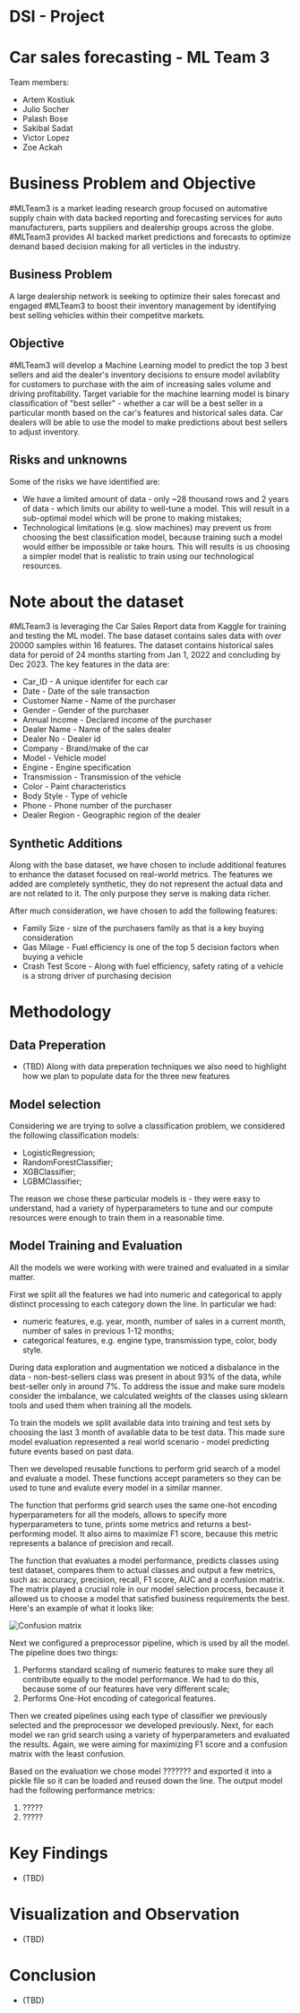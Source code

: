 # DSI - Project 

# Car sales forecasting - ML Team 3 

Team members: 

- Artem Kostiuk
- Julio Socher
- Palash Bose
- Sakibal Sadat 
- Victor Lopez
- Zoe Ackah 

# Business Problem and Objective 
#MLTeam3 is a market leading research group focused on automative supply chain with data backed reporting and forecasting services for auto manufacturers, parts suppliers and dealership groups across the globe. #MLTeam3 provides AI backed market predictions and forecasts to optimize demand based decision making for all verticles in the industry. 

## Business Problem
A large dealership network is seeking to optimize their sales forecast and engaged #MLTeam3 to boost their inventory management by identifying best selling vehicles within their competitve markets. 

## Objective
#MLTeam3 will develop a Machine Learning model to predict the top 3 best sellers and aid the dealer's inventory decisions to ensure model avilablity for customers to purchase with the aim of increasing sales volume and driving profitability. Target variable for the machine learning model is binary classification of "best seller" - whether a car will be a best seller in a particular month based on the car's features and historical sales data. Car dealers will be able to use the model to make predictions about best sellers to adjust inventory.

## Risks and unknowns
Some of the risks we have identified are:
* We have a limited amount of data - only ~28 thousand rows and 2 years of data - which limits our ability to well-tune a model. This will result in a sub-optimal model which will be prone to making mistakes;
* Technological limitations (e.g. slow machines) may prevent us from choosing the best classification model, because training such a model would either be impossible or take hours. This will results is us choosing a simpler model that is realistic to train using our technological resources.
 
# Note about the dataset
#MLTeam3 is leveraging the Car Sales Report data from Kaggle for training and testing the ML model. The base dataset contains sales data with over 20000 samples within 16 features. The dataset contains historical sales data for peroid of 24 months starting from Jan 1, 2022 and concluding by Dec 2023. The key features in the data are:

- Car_ID - A unique identifer for each car 
- Date - Date of the sale transaction 
- Customer Name - Name of the purchaser
- Gender - Gender of the purchaser
- Annual Income - Declared income of the purchaser
- Dealer Name - Name of the sales dealer
- Dealer No - Dealer id  
- Company - Brand/make of the car
- Model - Vehicle model 
- Engine - Engine specification 
- Transmission - Transmission of the vehicle 
- Color - Paint characteristics
- Body Style - Type of vehicle 
- Phone - Phone number of the purchaser
- Dealer Region - Geographic region of the dealer 

## Synthetic Additions
Along with the base dataset, we have chosen to include additional features to enhance the dataset focused on real-world metrics. The features we added are completely synthetic, they do not represent the actual data and are not related to it. The only purpose they serve is making data richer.

After much consideration, we have chosen to add the following features:
- Family Size - size of the purchasers family as that is a key buying consideration 
- Gas Milage - Fuel efficiency is one of the top 5 decision factors when buying a vehicle 
- Crash Test Score - Along with fuel efficiency, safety rating of a vehicle is a strong driver of purchasing decision

# Methodology

## Data Preperation 
- (TBD) Along with data preperation techniques we also need to highlight how we plan to populate data for the three new features 

## Model selection 
Considering we are trying to solve a classification problem, we considered the following classification models:
* LogisticRegression;
* RandomForestClassifier;
* XGBClassifier;
* LGBMClassifier;

The reason we chose these particular models is - they were easy to understand, had a variety of hyperparameters to tune and our compute resources were enough to train them in a reasonable time.

## Model Training and Evaluation 

All the models we were working with were trained and evaluated in a similar matter.

First we split all the features we had into numeric and categorical to apply distinct processing to each category down the line. In particular we had:
* numeric features, e.g. year, month, number of sales in a current month, number of sales in previous 1-12 months;
* categorical features, e.g. engine type, transmission type, color, body style.

During data exploration and augmentation we noticed a disbalance in the data - non-best-sellers class was present in about 93% of the data, while best-seller only in around 7%. To address the issue and make sure models consider the imbalance, we calculated weights of the classes using sklearn tools and used them when training all the models.

To train the models we split available data into training and test sets by choosing the last 3 month of available data to be test data. This made sure model evaluation represented a real world scenario - model predicting future events based on past data.

Then we developed reusable functions to perform grid search of a model and evaluate a model. These functions accept parameters so they can be used to tune and evalute every model in a similar manner.

The function that performs grid search uses the same one-hot encoding hyperparameters for all the models, allows to specify more hyperparameters to tune, prints some metrics and returns a best-performing model. It also aims to maximize F1 score, because this metric represents a balance of precision and recall.

The function that evaluates a model performance, predicts classes using test dataset, compares them to actual classes and output a few metrics, such as: accuracy, precision, recall, F1 score, AUC and a confusion matrix. The matrix played a crucial role in our model selection process, because it allowed us to choose a model that satisfied business requirements the best. Here's an example of what it looks like:

![Confusion matrix](./confusion-matrix.png)

Next we configured a preprocessor pipeline, which is used by all the model. The pipeline does two things:
1. Performs standard scaling of numeric features to make sure they all contribute equally to the model performance. We had to do this, because some of our features have very different scale;
2. Performs One-Hot encoding of categorical features.

Then we created pipelines using each type of classifier we previously selected and the preprocessor we developed previously. Next, for each model we ran grid search using a variety of hyperparameters and evaluated the results. Again, we were aiming for maximizing F1 score and a confusion matrix with the least confusion.

Based on the evaluation we chose model ??????? and exported it into a pickle file so it can be loaded and reused down the line. The output model had the following performance metrics:
1. ?????
2. ?????


# Key Findings 
- (TBD)

# Visualization and Observation 
- (TBD)

# Conclusion 
- (TBD)

